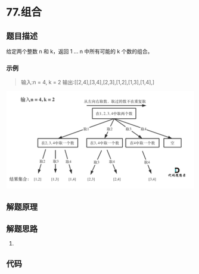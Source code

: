 # 77.组合
## 题目描述
给定两个整数 n 和 k，返回 1 ... n 中所有可能的 k 个数的组合。

### 示例
>输入:n = 4, k = 2
>输出:[[2,4],[3,4],[2,3],[1,2],[1,3],[1,4],]

<img width = 560px src = "/docs/00.img/组合合集/组合1.png"></img>

## 解题原理

## 解题思路
1. 
## 代码
```javascript
```